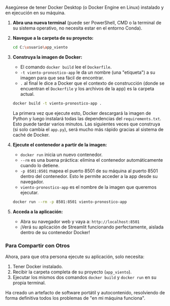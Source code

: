 Asegúrese de tener Docker Desktop (o Docker Engine en Linux) instalado y en ejecución en su máquina.

1.  **Abra una nueva terminal** (puede ser PowerShell, CMD o la terminal de su sistema operativo, no necesita estar en el entorno Conda).
2.  **Navegue a la carpeta de su proyecto:**
    ```bash
    cd C:\usuario\app_viento
    ```

3.  **Construya la imagen de Docker:**
    *   El comando `docker build` lee el `Dockerfile`.
    *   `-t viento-pronostico-app` le da un nombre (una "etiqueta") a su imagen para que sea fácil de encontrar.
    *   `.` al final le dice a Docker que el contexto de construcción (donde se encuentran el `Dockerfile` y los archivos de la app) es la carpeta actual.
    ```bash
    docker build -t viento-pronostico-app .
    ```
    La primera vez que ejecute esto, Docker descargará la imagen de Python y luego instalará todas las dependencias del `requirements.txt`. Esto puede tardar varios minutos. Las siguientes veces que construya (si solo cambia el `app.py`), será mucho más rápido gracias al sistema de caché de Docker.

4.  **Ejecute el contenedor a partir de la imagen:**
    *   `docker run` inicia un nuevo contenedor.
    *   `--rm` es una buena práctica: elimina el contenedor automáticamente cuando lo detiene.
    *   `-p 8501:8501` mapea el puerto 8501 de su máquina al puerto 8501 dentro del contenedor. Esto le permite acceder a la app desde su navegador.
    *   `viento-pronostico-app` es el nombre de la imagen que queremos ejecutar.
    ```bash
    docker run --rm -p 8501:8501 viento-pronostico-app
    ```

5.  **Acceda a la aplicación:**
    *   Abra su navegador web y vaya a: `http://localhost:8501`
    *   ¡Verá su aplicación de Streamlit funcionando perfectamente, aislada dentro de su contenedor Docker!

### **Para Compartir con Otros**

Ahora, para que otra persona ejecute su aplicación, solo necesita:
1.  Tener Docker instalado.
2.  Recibir la carpeta completa de su proyecto (`app_viento`).
3.  Ejecutar los mismos dos comandos `docker build` y `docker run` en su propia terminal.

Ha creado un artefacto de software portátil y autocontenido, resolviendo de forma definitiva todos los problemas de "en mi máquina funciona".